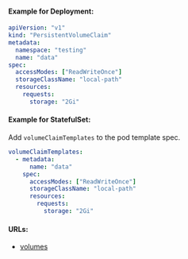 #### Example for Deployment:
```yaml
apiVersion: "v1"
kind: "PersistentVolumeClaim"
metadata:
  namespace: "testing"
  name: "data"
spec:
  accessModes: ["ReadWriteOnce"]
  storageClassName: "local-path"
  resources:
    requests:
      storage: "2Gi"
```

#### Example for StatefulSet:
Add `volumeClaimTemplates` to the pod template spec.
```yaml
volumeClaimTemplates:
  - metadata:
      name: "data"
    spec:
      accessModes: ["ReadWriteOnce"]
      storageClassName: "local-path"
      resources:
        requests:
          storage: "2Gi"
```

#### URLs:
- [volumes](https://kubernetes.io/docs/concepts/storage/volumes/)

